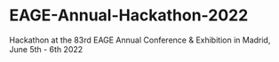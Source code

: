 # EAGE-Annual-Hackathon-2022
Hackathon at the 83rd EAGE Annual Conference &amp; Exhibition in Madrid, June 5th - 6th 2022
